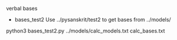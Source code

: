 verbal bases
* bases_test2
Use ../pysanskrit/test2 to get bases from ../models/

python3 bases_test2.py ../models/calc_models.txt calc_bases.txt

